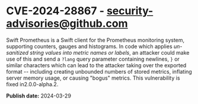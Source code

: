 # CVE-2024-28867 - security-advisories@github.com

Swift Prometheus is a Swift client for the Prometheus monitoring system, supporting counters, gauges and histograms. In code which applies _un-sanitized string values into metric names or labels_, an attacker could make use of this and send a `?lang` query parameter containing newlines, `}`  or similar characters which can lead to the attacker taking over the exported format -- including creating unbounded numbers of stored metrics, inflating server memory usage, or causing "bogus" metrics. This vulnerability is fixed in2.0.0-alpha.2.

**Publish date:** 2024-03-29
